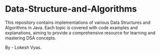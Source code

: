 # Data-Structure-and-Algorithms
This repository contains implementations of various Data Structures and Algorithms in Java. Each topic is covered with code examples and explanations, aiming to provide a comprehensive resource for learning and mastering DSA concepts.

By - Lokesh Vyas.
